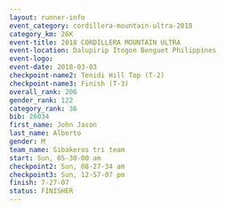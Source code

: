 ```yaml
---
layout: runner-info 
event_category: cordillera-mountain-ultra-2018 
category_km: 26K 
event-title: 2018 CORDILLERA MOUNTAIN ULTRA 
event-location: Dalupirip Itogon Benguet Philippines 
event-logo: 
event-date: 2018-03-03 
checkpoint-name2: Tenidi Hill Top (T-2) 
checkpoint-name3: Finish (T-3) 
overall_rank: 206
gender_rank: 122
category_rank: 36
bib: 26034
first_name: John Jason
last_name: Alberto
gender: M
team_name: Sibakeros tri team
start: Sun, 05-30-00 am
checkpoint2: Sun, 08-27-34 am
checkpoint3: Sun, 12-57-07 pm
finish: 7-27-07
status: FINISHER
---
```

